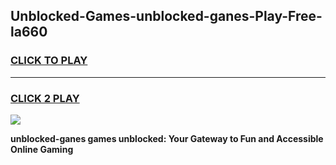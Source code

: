 
## Unblocked-Games-unblocked-ganes-Play-Free-la660
<h3>
<a href="https://premium76.site?title=unblocked-ganes&ref=23A">CLICK TO PLAY</a></h3>
<hr>

<h3>
<a href="https://premium76.site?title=unblocked-ganes&ref=23A">CLICK 2 PLAY</a>
  
</h3>

<a href="https://premium76.site?title=unblocked-ganes&ref=23A"><img src="https://clearcache.store/games.png"></a>


**unblocked-ganes games unblocked: Your Gateway to Fun and Accessible Online Gaming**
